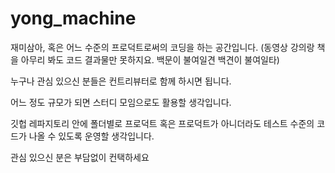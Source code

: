 # yong_machine

재미삼아, 혹은 어느 수준의 프로덕트로써의 코딩을 하는 공간입니다. (동영상 강의랑 책을 아무리 봐도 코드 결과물만 못하지요. 백문이 불여일견 백견이 불여일타)

누구나 관심 있으신 분들은 컨트리뷰터로 함께 하시면 됩니다.

어느 정도 규모가 되면 스터디 모임으로도 활용할 생각입니다.

깃헙 레파지토리 안에 폴더별로 프로덕트 혹은 프로덕트가 아니더라도 테스트 수준의 코드가 나올 수 있도록 운영할 생각입니다.

관심 있으신 분은 부담없이 컨택하세요

